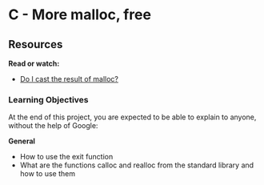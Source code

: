# C - More malloc, free

## Resources
**Read or watch:**

 * [Do I cast the result of malloc?](https://stackoverflow.com/questions/605845/do-i-cast-the-result-of-malloc)
 
 ### Learning Objectives
At the end of this project, you are expected to be able to explain to anyone, without the help of Google:

**General**

 * How to use the exit function
 * What are the functions calloc and realloc from the standard library and how to use them
